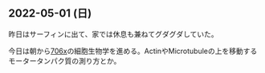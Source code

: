 ## 2022-05-01 (日)

昨日はサーフィンに出て、家では休息も兼ねてグダグダしていた。

今日は朝から[706x](706x.md)の細胞生物学を進める。ActinやMicrotubuleの上を移動するモータータンパク質の測り方とか。